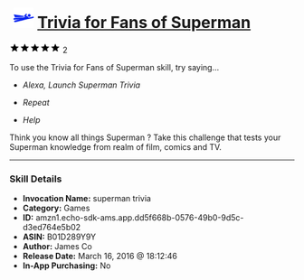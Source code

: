 # &nbsp;<img src="skill_icon" alt="Trivia for Fans of Superman icon" width="36"> [Trivia for Fans of Superman](http://alexa.amazon.com/#skills/amzn1.echo-sdk-ams.app.dd5f668b-0576-49b0-9d5c-d3ed764e5b02)
![5 stars](../../images/ic_star_black_18dp_1x.png)![5 stars](../../images/ic_star_black_18dp_1x.png)![5 stars](../../images/ic_star_black_18dp_1x.png)![5 stars](../../images/ic_star_black_18dp_1x.png)![5 stars](../../images/ic_star_black_18dp_1x.png) 2

To use the Trivia for Fans of Superman skill, try saying...

* *Alexa, Launch Superman Trivia*

* *Repeat*

* *Help*

Think you know all things Superman ? Take this challenge that tests your Superman knowledge from realm of film, comics and TV.

***

### Skill Details

* **Invocation Name:** superman trivia
* **Category:** Games
* **ID:** amzn1.echo-sdk-ams.app.dd5f668b-0576-49b0-9d5c-d3ed764e5b02
* **ASIN:** B01D289Y9Y
* **Author:** James Co
* **Release Date:** March 16, 2016 @ 18:12:46
* **In-App Purchasing:** No

